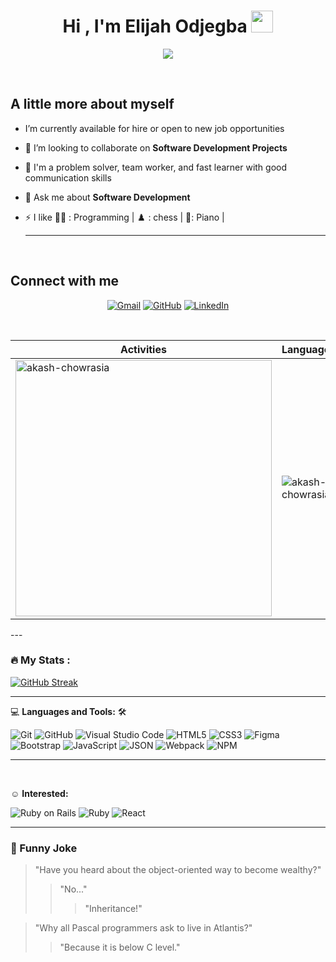 <h1 align="center">Hi , I'm Elijah Odjegba <img src="https://media.giphy.com/media/hvRJCLFzcasrR4ia7z/giphy.gif" width="35"></h1>
<p align="center">
  <a href="https://github.com/DenverCoder1/readme-typing-svg"><img src="https://readme-typing-svg.herokuapp.com?color=%230AF7A6&center=true&vCenter=true&lines=Full-Stack+Software+Developer;Fast+learner"></a>
</p>


<br>

 ## A little more about myself

- I’m currently available for hire or open to new job opportunities

- 👯 I’m looking to collaborate on **Software Development Projects**

- 🦾 I'm a problem solver, team worker, and fast learner with good communication skills

- 💬 Ask me about **Software Development**

- ⚡ I like 👨‍💻 : Programming | ♟️ : chess | 🎹: Piano | <hr>

<br>


## Connect with me
<p align="center">
	<a href="mailto:elijahodjegba@gmail.com"><img img src="https://img.shields.io/badge/Gmail-D14836?style=for-the-badge&logo=gmail&logoColor=white" alt="Gmail"/></a>
	<a href="https://github.com/Elijahdre"><img src="https://img.shields.io/badge/github-%23121011.svg?style=for-the-badge&logo=github&logoColor=white" alt="GitHub"/></a>
	<a href="https://www.linkedin.com/in/elijah-odjegba-862708179/"><img src="https://img.shields.io/badge/linkedin-%230077B5.svg?style=for-the-badge&logo=linkedin&logoColor=white" alt="LinkedIn"/></a>
</p>



<p align="center">&nbsp;
 
| Activities  |   Languages  |
| ----------- | ------------ |
 | <img align="center" src="https://github-readme-stats.vercel.app/api?username=Elijahdre&show_icons=true&theme=tokyonight" alt="akash-chowrasia" width="410" /> | <img align="center" src="https://github-readme-stats.vercel.app/api/top-langs?username=Elijahdre&show_icons=true&theme=tokyonight&layout=compact" alt="akash-chowrasia" />|
</p>
---

### :fire: My Stats :
[![GitHub Streak](https://github-readme-streak-stats.herokuapp.com?user=Elijahdre)](https://git.io/streak-stats)

<hr>


💻 **Languages and Tools:** 🛠️<br>

![Git](https://img.shields.io/badge/-Git-000000?style=flat&logo=git&logoColor=F05032&labelColor=ffffff)
![GitHub](https://img.shields.io/badge/-GitHub-000000?style=flat&logo=github&logoColor=000000&labelColor=ffffff)
![Visual Studio Code](https://img.shields.io/badge/-VSCode-000000?style=flat&logo=visual-studio-code&labelColor=007ACC)
![HTML5](https://img.shields.io/badge/-HTML5-000000?style=flat&logo=html5&logoColor=ffffff&labelColor=E34F26)
![CSS3](https://img.shields.io/badge/-CSS3-000000?style=flat&logo=css3&logoColor=ffffff&labelColor=1572B6) 
![Figma](https://img.shields.io/badge/-Figma-000000?style=flat&logo=figma)
![Bootstrap](https://img.shields.io/badge/-Bootstrap-000000?style=flat&logo=bootstrap&logoColor=ffffff&labelColor=563D7C)
![JavaScript](https://img.shields.io/badge/-JavaScript-000000?style=flat&logo=javascript)
![JSON](https://img.shields.io/badge/-JSON-000000?style=flat&logo=JSON&logoColor=000000&labelColor=ffffff)
![Webpack](https://img.shields.io/badge/-Webpack-000000?style=flat&logo=webpack)
![NPM](https://img.shields.io/badge/-npm-000000?style=flat&logo=npm&labelColor=ffffff)

<hr>
<br>

☺ **Interested:** <br>

![Ruby on Rails](https://img.shields.io/badge/Ruby_on_Rails-000000?style=flat&logo=ruby-on-rails&logoColor=white) ![Ruby](https://img.shields.io/badge/Ruby-000000?style=flat&logo=ruby&logoColor=white) ![React](https://img.shields.io/badge/-React-000000?style=flat&logo=react)



<hr>




### :volcano: Funny Joke

> "Have you heard about the object-oriented way to become wealthy?"
>> "No..."
>>> "Inheritance!"

> "Why all Pascal programmers ask to live in Atlantis?"
>> "Because it is below C level."
